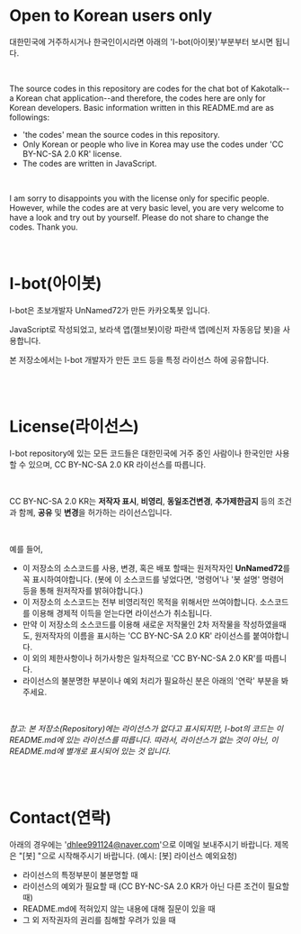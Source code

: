 # Open to Korean users only
대한민국에 거주하시거나 한국인이시라면 아래의 'I-bot(아이봇)'부분부터 보시면 됩니다.

<br/>

The source codes in this repository are codes for the chat bot of Kakotalk--a Korean chat application--and therefore, the codes here are only for Korean developers. Basic information written in this README.md are as followings:
* 'the codes' mean the source codes in this repository.
* Only Korean or people who live in Korea may use the codes under 'CC BY-NC-SA 2.0 KR' license.
* The codes are written in JavaScript.

<br/>

I am sorry to disappoints you with the license only for specific people. However, while the codes are at very basic level, you are very welcome to have a look and try out by yourself. Please do not share to change the codes. Thank you.

<br/>

# I-bot(아이봇)
I-bot은 초보개발자 UnNamed72가 만든 카카오톡봇 입니다.

JavaScript로 작성되었고, 보라색 앱(젤브봇)이랑 파란색 앱(메신저 자동응답 봇)을 사용합니다.

본 저장소에서는 I-bot 개발자가 만든 코드 등을 특정 라이선스 하에 공유합니다.

<br/><br/>

# License(라이선스)

I-bot repository에 있는 모든 코드들은 대한민국에 거주 중인 사람이나 한국인만 사용할 수 있으며, CC BY-NC-SA 2.0 KR 라이선스를 따릅니다.

<br/>

CC BY-NC-SA 2.0 KR는 **저작자 표시**, **비영리**, **동일조건변경**, **추가제한금지** 등의 조건과 함께, **공유** 및 **변경**을 허가하는 라이선스입니다.

<br/>

예를 들어,
* 이 저장소의 소스코드를 사용, 변경, 혹은 배포 할때는 원저작자인 **UnNamed72**를 꼭 표시하여야합니다. (봇에 이 소스코드를 넣었다면, '명령어'나 '봇 설명' 명령어 등을 통해 원저작자를 밝혀야합니다.)
* 이 저장소의 소스코드는 전부 비영리적인 목적을 위해서만 쓰여야합니다. 소스코드를 이용해 경제적 이득을 얻는다면 라이선스가 취소됩니다.
* 만약 이 저장소의 소스코드를 이용해 새로운 저작물인 2차 저작물을 작성하였을때도, 원저작자의 이름을 표시하는 'CC BY-NC-SA 2.0 KR' 라이선스를 붙여야합니다.
* 이 외의 제한사항이나 허가사항은 일차적으로 'CC BY-NC-SA 2.0 KR'를 따릅니다.
* 라이선스의 불분명한 부분이나 예외 처리가 필요하신 분은 아래의 '연락' 부분을 봐주세요.

<br/>

*참고: 본 저장소(Repository)에는 라이선스가 없다고 표시되지만, I-bot의 코드는 이 README.md에 있는 라이선스를 따릅니다.*
*따라서, 라이선스가 없는 것이 아닌, 이 README.md에 별개로 표시되어 있는 것 입니다.*


<br/><br/>

# Contact(연락)
아래의 경우에는 'dhlee991124@naver.com'으로 이메일 보내주시기 바랍니다.
제목은 "[봇] "으로 시작해주시기 바랍니다. (예시: [봇] 라이선스 예외요청)

* 라이선스의 특정부분이 불분명할 때
* 라이선스의 예외가 필요할 때 (CC BY-NC-SA 2.0 KR가 아닌 다른 조건이 필요할 때)
* README.md에 적혀있지 않는 내용에 대해 질문이 있을 때
* 그 외 저작권자의 권리를 침해할 우려가 있을 때
